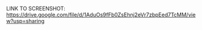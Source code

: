 LINK TO SCREENSHOT: https://drive.google.com/file/d/1AduOs9fFb0ZsEhnj2eVr7zbpEed7TcMM/view?usp=sharing
